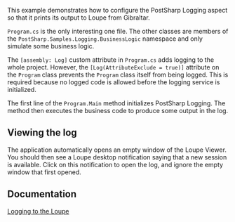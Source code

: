This example demonstrates how to configure the PostSharp Logging aspect so that it prints its output to Loupe from Gibraltar.

`Program.cs` is the only interesting one file. The other classes are members of the `PostSharp.Samples.Logging.BusinessLogic`
namespace and only simulate some business logic.

The `[assembly: Log]` custom attribute in `Program.cs` adds logging to the whole project. However, the `[Log(AttributeExclude = true)]`
attribute on the `Program` class prevents the `Program` class itself from being logged. This is required because no logged
code is allowed before the logging service is initialized.

The first line of the `Program.Main` method initializes PostSharp Logging. The method then executes the business code to produce some
output in the log.

## Viewing the log


The application automatically opens an empty window of the Loupe Viewer. You should then see a Loupe desktop notification saying that a new
session is available. Click on this notification to open the log, and ignore the empty window that first opened.


## Documentation

[Logging to the Loupe](https://doc.postsharp.net/loupe)
